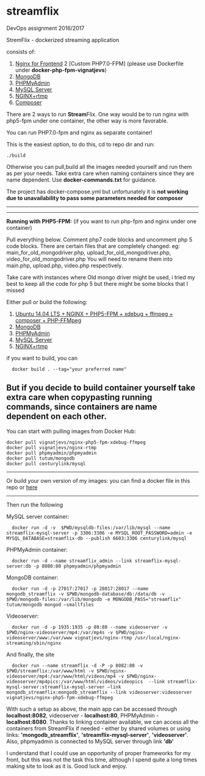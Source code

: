 # streamflix
DevOps assignment 2016/2017

StremFlix - dockerized streaming application

consists of:

1. [Nginx for Frontend](https://hub.docker.com/r/vignatjevs/nginx/)
2  [Custom PHP7.0-FPM] (please use Dockerfile under <b>docker-php-fpm-vignatjevs</b>)
3. [MongoDB ](https://hub.docker.com/r/tutum/mongodb/)
4. [PHPMyAdmin ](https://hub.docker.com/r/phpmyadmin/phpmyadmin)
5. [MySQL Server](https://hub.docker.com/r/centurylink/mysql)
6. [NGINX+rtmp](https://hub.docker.com/r/vignatjevs/nginx-rtmp/)
7. [Composer](https://hub.docker.com/_/composer/)

There are 2 ways to run <b>Stream</b>Flix.
One way would be to run nginx with php5-fpm under one container, the other way is more favorable. 

You can run PHP7.0-fpm and nginx as separate container!

This is the easiest option, to do this, cd to repo dir and run:

```
./build
```

Otherwise you can pull,build all the images needed yourself and run them as per your needs.
Take extra care when naming containers since they are name dependent. Use <b>docker-commands.txt</b> for guidance.

The project has docker-compose.yml but unfortunately it is <b>not working due to unavailability to pass some parameters needed for composer</b>

-----
-----

<b>Running with PHP5-FPM:</b>
(if you want to run php-fpm and nginx under one container)

Pull everything below. Comment php7 code blocks and uncomment php 5 code blocks.
There are certain files that are completely changed:
eg: main_for_old_mongodriver.php, upload_for_old_mongodriver.php, video_for_old_mongodriver.php
You will need to rename them into main.php, upload.php, video.php respectively.

Take care with instances where Old mongo driver might be used, i tried my best to keep all the code for php 5 but there might be some blocks that I missed

Either pull or build the following:

1. [Ubuntu 14.04 LTS + NGINX + PHP5-FPM + xdebug + ffmpeg + composer + PHP-FFMpeg ](https://hub.docker.com/r/vignatjevs/nginx-php5-fpm-xdebug-ffmpeg/)
2. [MongoDB ](https://hub.docker.com/r/tutum/mongodb/)
3. [PHPMyAdmin ](https://hub.docker.com/r/phpmyadmin/phpmyadmin)
4. [MySQL Server](https://hub.docker.com/r/centurylink/mysql)
5. [NGINX+rtmp](https://hub.docker.com/r/vignatjevs/nginx-rtmp/)

if you want to build, you can

```
  docker build . --tag="your preferred name"
```
But if you decide to build container yourself take extra care when copypasting running commands, since containers are name dependent on each other.
-----

You can start with pulling images from Docker Hub:
```
docker pull vignatjevs/nginx-php5-fpm-xdebug-ffmpeg
docker pull vignatjevs/nginx-rtmp
docker pull phpmyadmin/phpmyadmin
docker pull tutum/mongodb
docker pull centurylink/mysql
```
-----

Or build your own version of my images:
you can find a docker file in this repo or [here](https://github.com/VladislavsIgnatjevs/nginx-php5-fpm-xdebug-ffmpeg)

-----
Then run the following

MySQL server container:

```
  docker run -d -v  $PWD/mysqldb-files:/var/lib/mysql --name streamflix-mysql-server -p 3306:3306 -e MYSQL_ROOT_PASSWORD=admin -e MYSQL_DATABASE=streamflix-db --publish 6603:3306 centurylink/mysql
```

PHPMyAdmin container:

```
  docker run -d --name streamflix_admin --link streamflix-mysql-server:db -p 8080:80 phpmyadmin/phpmyadmin
```
MongoDB container:
```
  docker run -d -p 27017:27017 -p 28017:28017 --name mongodb_streamflix -v $PWD/mongodb-database/db:/data/db -v $PWD/mongodb-files:/var/lib/mongodb -e MONGODB_PASS="streamflix" tutum/mongodb mongod —smallfiles
```
Videoserver:
```
  docker run -d -p 1935:1935 -p 80:80 --name videoserver -v $PWD/nginx-videoserver/mp4:/var/mp4s -v $PWD/nginx-videoserver/www:/var/www vignatjevs/nginx-rtmp /usr/local/nginx-streaming/sbin/nginx
```
And finally, the site
```
  docker run --name streamflix -d -P -p 8082:80 -v $PWD/streamflix:/var/www/html -v $PWD/nginx-videoserver/mp4:/var/www/html/videos/mp4 -v $PWD/nginx-videoserver/mp4pics:/var/www/html/videos/videopics  --link streamflix-mysql-server:streamflix-mysql-server —link mongodb_streamflix:mongodb_streamflix --link videoserver:videoserver vignatjevs/nginx-php5-fpm-xdebug-ffmpeg
```
With such a setup as above, the main app can be accessed through <b>localhost:8082</b>, videoserver - <b>localhost:80</b>, PHPMyAdmin - <b>localhost:8080</b>.
Thanks to linking container available, we can access all the containers from StreamFlix if needed - either by shared volumes or using links: <b>'mongodb_streamflix'</b>, <b>'streamflix-mysql-server'</b>, <b>'videoserver'</b>. Also, phpmyadmin is connected to MySQL server through link <b>'db'</b>

I understand that I could use an opportunity of proper frameworks for my front, but this was not the task this time, although I spend quite a long times making site to look as it is.
Good luck and enjoy.
